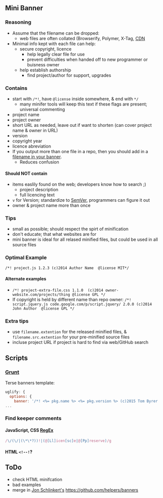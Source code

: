 ## Mini Banner

### Reasoning

* Assume that the filename can be dropped:
	* web files are often collated (Browserify, Polymer, X-Tag, [CDN](https://github.com/jsdelivr/jsdelivr#url-structure)
* Minimal info kept with each file can help:
	* secure copyright, licence
		* help legally clear file for use 
		* prevent difficulties when handed off to new programmer or buisness owner
	* help establish authorship
		* find project/author for support, upgrades

### Contains
* start with `/*!`, have `@license` inside somewhere, & end with `*/`
	* many minifer tools will keep this text if these flags are present; universal commenting
* project name
* project owner
* short URL as needed, leave out if want to shorten (can cover project name & owner in URL)
* version
* copyright year
* licence abreviation
* If you output more than one file in a repo, then you should add in a [filename in your banner](https://github.com/ractivejs/ractive/commit/7f8ee58b1174352a1f9e622abd023fc851bad750).
	* Reduces confusion

#### Should NOT contain
* items easlily found on the web; developers know how to search ;)
	* project description
	* full licencing text
* `v` for Version; standardize to [SemVer](http://semver.org/), programmers can figure it out
* owner & project name more than once

### Tips

* small as possible; should respect the spirt of minification
* don't educate; that what websites are for
* mini banner is ideal for all relased minified files, but could be used in all source files

### Optimal Example

`/*! project.js 1.2.3 (c)2014 Author Name  @license MIT*/`

#### Alternate examples

* `/*! project-extra-file.css 1.1.0  (c)2014 owner-website.com/projects/thing @license GPL */`</br>
* If copyright is held by different name than repo owner: `/*! script.jquery.js code.google.com/p/script.jquery/ 2.0.0 (c)2014 John Author  @license GPL */`

### Extra tips
* use `filename.extention` for the released minified files, & `filename.src.extention` for your pre-minified source files
* incluse project URL if project is hard to find via web/GitHub search

## Scripts

### [Grunt](https://github.com/gruntjs/grunt-contrib-uglify#readme)
Terse banners template:
```JavaScript
uglify: {
  options: {
    banner: '/*! <%= pkg.name %> <%= pkg.version %> (c)2015 Tom Byrer  @licence <%= pkg.licence %>*/\n'
...
```

### Find keeper comments

#### JavaScript, CSS [RegEx](http://regexr.com/38nul)
```javascript
/\/(\/|(\*\*?))!|(@[Ll]icen[sc]e|@[Pp]reserve)/g
```

#### HTML `<!--!`?

## ToDo
* check HTML minifcation
* bad examples
* merge in [Jon Schlinkert's](https://github.com/jonschlinkert) https://github.com/helpers/banners


